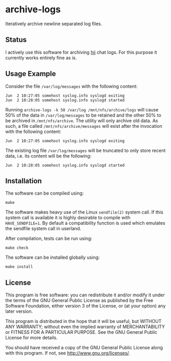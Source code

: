 # archive-logs

Iteratively archive newline separated log files.

## Status

I actively use this software for archiving [hii][hii github] chat logs.
For this purpose it currently works entirely fine as is.

## Usage Example

Consider the file `/var/log/messages` with the following content:

	Jun  2 10:27:05 somehost syslog.info syslogd exiting
	Jun  2 10:28:05 somehost syslog.info syslogd started

Running `archive-logs -k 50 /var/log /mnt/nfs/archive/logs` will
cause 50% of the data in `/var/log/messages` to be retained and the
other 50% to be archived in `/mnt/nfs/archive`. The utility will only
archive old data. As such, a file called `/mnt/nfs/archive/messages`
will exist after the invocation with the following content:

	Jun  2 10:27:05 somehost syslog.info syslogd exiting

The existing log file `/var/log/messages` will be truncated to only
store recent data, i.e. its content will be the following:

	Jun  2 10:28:05 somehost syslog.info syslogd started

## Installation

The software can be compiled using:

	make

The software makes heavy use of the Linux `sendfile(2)` system call. If
this system call is available it is highly desirable to compile with
`HAVE_SENDFILE=1`. By default a compatibility function is used which
emulates the sendfile system call in userland.

After compilation, tests can be run using:

	make check

The software can be installed globally using:

	make install

## License

This program is free software: you can redistribute it and/or modify it
under the terms of the GNU General Public License as published by the
Free Software Foundation, either version 3 of the License, or (at your
option) any later version.

This program is distributed in the hope that it will be useful, but
WITHOUT ANY WARRANTY; without even the implied warranty of
MERCHANTABILITY or FITNESS FOR A PARTICULAR PURPOSE. See the GNU General
Public License for more details.

You should have received a copy of the GNU General Public License along
with this program. If not, see <http://www.gnu.org/licenses/>.

[hii github]: https://github.com/nmeum/hii
